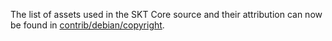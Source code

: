 The list of assets used in the SKT Core source and their attribution can now be found in [contrib/debian/copyright](../contrib/debian/copyright).
